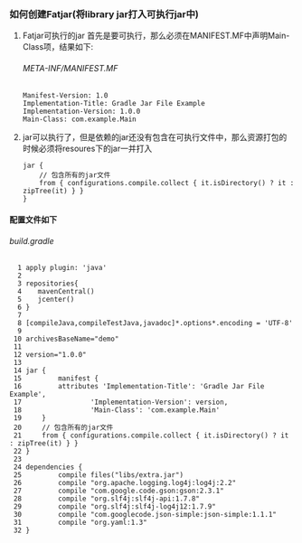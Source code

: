 ### 如何创建Fatjar(将library jar打入可执行jar中)

1. Fatjar可执行的jar 首先是要可执行，那么必须在MANIFEST.MF中声明Main-Class项，结果如下:
	
	###### META-INF/MANIFEST.MF
	```
	Manifest-Version: 1.0
  	Implementation-Title: Gradle Jar File Example
  	Implementation-Version: 1.0.0
  	Main-Class: com.example.Main
	```

2. jar可以执行了，但是依赖的jar还没有包含在可执行文件中，那么资源打包的时候必须将resoures下的jar一并打入

	```
	jar {
		// 包含所有的jar文件
		from { configurations.compile.collect { it.isDirectory() ? it : zipTree(it) } }
	}
	```

#### 配置文件如下

###### build.gradle
```
  1 apply plugin: 'java'
  2 
  3 repositories{
  4    mavenCentral()
  5    jcenter()
  6 }
  7 
  8 [compileJava,compileTestJava,javadoc]*.options*.encoding = 'UTF-8'
  9 
 10 archivesBaseName="demo"
 11 
 12 version="1.0.0"
 13 
 14 jar {
 15         manifest {
 16         attributes 'Implementation-Title': 'Gradle Jar File Example',
 17                 'Implementation-Version': version,
 18                 'Main-Class': 'com.example.Main'
 19     }
 20     // 包含所有的jar文件
 21     from { configurations.compile.collect { it.isDirectory() ? it : zipTree(it) } }
 22 }
 23 
 24 dependencies {
 25         compile files("libs/extra.jar")
 26         compile "org.apache.logging.log4j:log4j:2.2"
 27         compile "com.google.code.gson:gson:2.3.1"
 28         compile "org.slf4j:slf4j-api:1.7.8"
 29         compile "org.slf4j:slf4j-log4j12:1.7.9"
 30         compile "com.googlecode.json-simple:json-simple:1.1.1"
 31         compile "org.yaml:1.3"
 32 }
 
 ```